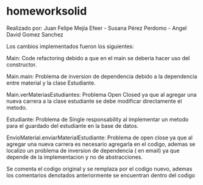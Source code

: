 # homeworksolid

Realizado por: Juan Felipe Mejía Efeer - Susana Pérez Perdomo - Angel David Gomez Sanchez


Los cambios implementados fueron los siguientes:

Main: Code refactoring debido a que en el main se deberia hacer uso del constructor.

Main.main: Problema de inversion de dependencia debido a la dependencia entre material y la clase Estudiante.

Main.verMateriasEstudiantes: Problema Open Closed ya que al agregar una nueva carrera a la clase estudiante se debe modificar directamente el metodo.

Estudiante: Problema de Single responsability al implementar un metodo para el guardado del estudiante en la base de datos.

EnvioMaterial.enviarMaterialEstudiante: Problema de open close ya que al agregar una nueva carrera es necesario agregarla en el codigo, 
ademas se localizo un problema de inversion de dependencia ( en email) ya que depende de la implementacion y no de abstracciones.

Se comenta el codigo original y se remplaza por el codigo nuevo, ademas los comentarios denotados anteriormente se encuentran dentro del codigo
